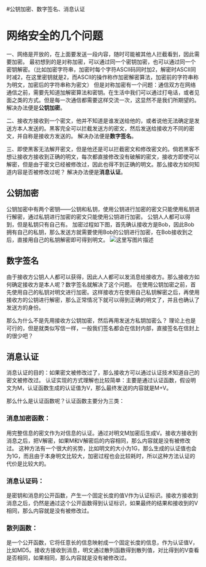 #公钥加密、数字签名、消息认证
# 网络安全的几个问题

一、网络是开放的，在上面要发送一段内容，随时可能被其他人拦截看到，因此需要加密。  最初想到的是对称加密，可以通过同一个密钥加密，也可以通过同一个密钥解密。（比如加密字符串，加密时每个字符ASCII码同时加2，解密时ASCII同时减2，在这里密钥就是2，而ASCII的操作称作加密解密算法，加密前的字符串称为明文，加密后的字符串称为密文）  但是对称加密有一个问题：通信双方在网络通信之前，需要先知道加解密算法和密钥。在生活中我们可以通过打电话，或者见面之类的方式。但是每一次通信都需要这样交流一次，这显然不是我们所期望的。  解决办法便是**公钥加密**。

二、接收方接收到一个密文，他并不知道是谁发送给他的，或者说他无法确定是发送方本人发送的。黑客完全可以拦截发送方的密文，然后发送给接收方不同的密文，并自称是接收方发送的。  解决办法便是**数字签名**。

三、即使黑客无法解开密文，但是他还是可以拦截密文和修改密文的。倘若黑客不想让接收方接收到正确的明文，每次都直接修改没有破解的密文，接收方即使可以解密，但是由于密文已经被修改过，因此也得不到正确的明文。那么接收方如何知道内容是否被修改过呢？  解决办法便是**消息认证**。

## 公钥加密

公钥加密中有两个密钥——公钥和私钥，使用公钥进行加密的密文只能使用私钥进行解密，通过私钥进行加密的密文只能使用公钥进行加密。  公钥人人都可以得到，但是私钥只有自己有。  加密过程如下图，首先确认接收方是Bob，因此Bob拥有自己的私钥，那么发送方就需要使用Bob的公钥进行加密，在Bob接收到之后，直接用自己的私钥解密即可得到明文。  <img src="https://img-blog.csdn.net/201805051053153?watermark/2/text/aHR0cHM6Ly9ibG9nLmNzZG4ubmV0L0RvdWJsZTJoYW8=/font/5a6L5L2T/fontsize/400/fill/I0JBQkFCMA==/dissolve/70" alt="这里写图片描述" title="">

## 数字签名

由于接收方公钥人人都可以获得，因此人人都可以发消息给接收方。那么接收方如何确定接收方是本人呢？数字签名就解决了这个问题。  在使用公钥加密之前，首先使用自己的私钥对明文进行加密。这样接收方在使用自己私钥解密之后，再使用接收方的公钥进行解密，那么正常情况下就可以得到正确的明文了，并且也确认了发送方的身份。

那么为什么不是先用接收方公钥加密，然后再用发送方私钥加密么？  理论上也是可行的，但是就类似写信一样，一般我们签名都会在信封内部，直接签名在信封上的很少吧？

## 消息认证

消息认证的目的：如果密文被修改过了，那么接收方可以通过认证技术知道自己的密文被修改过。  认证实现的方式理解也比较简单：主要是通过认证函数，假设明文为M，认证函数生成的认证值为V，那么最终发送的内容就是M+V。

那么什么是认证函数呢？认证函数主要分为三类：

### 消息加密函数：

用完整信息的密文作为对信息的认证。通过对明文M加密后生成V。接收方接收到消息之后，把V解密，如果M和V解密后的内容相同，那么内容就是没有被修改过。  这种方法有一个很大的劣势，比如明文的大小为1G，那么生成的认证值也会为1G，而且由于本身明文比较大，加密过程也会比较耗时，所以这种方法认证的代价是比较大的。

### 消息认证码：

是密钥和消息的公开函数，产生一个固定长度的值V作为认证标识。接收方接收到消息之后，仍然是通过这个公开函数得到认证标识，如果最终的结果和接收到的V相同，那么内容就是没有被修改过。

### 散列函数：

是一个公开函数，它将任意长的信息映射成一个固定长度的信息，作为认证值V，比如MD5。接收方接收到消息，明文通过散列函数得到散列值，对比得到的V查看是否相同，如果相同，那么内容就是没有被修改过。